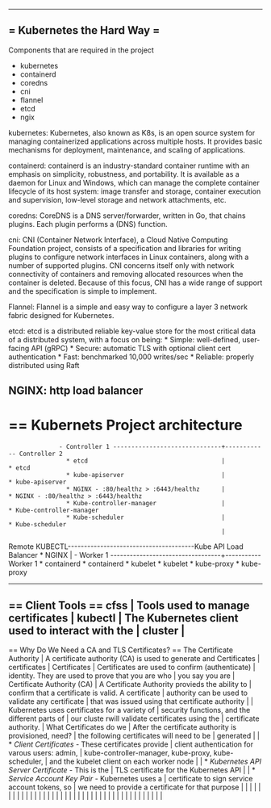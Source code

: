 --------------------------------------------------------------------------------
= Kubernetes the Hard Way =
--------------------------------------------------------------------------------
Components that are required in the project
  * kubernetes
  * containerd
  * coredns
  * cni
  * flannel
  * etcd
  * ngix


  kubernetes:
    Kubernetes, also known as K8s, is an open source system for managing
    containerized applications across multiple hosts. It provides basic
    mechanisms for deployment, maintenance, and scaling of applications.

  containerd:
    containerd is an industry-standard container runtime with an emphasis on
    simplicity, robustness, and portability. It is available as a daemon for
    Linux and Windows, which can manage the complete container lifecycle of its
    host system: image transfer and storage, container execution and
    supervision, low-level storage and network attachments, etc.

  coredns:
    CoreDNS is a DNS server/forwarder, written in Go, that chains plugins. Each
    plugin performs a (DNS) function.

  cni:
    CNI (Container Network Interface), a Cloud Native Computing Foundation
    project, consists of a specification and libraries for writing plugins to
    configure network interfaces in Linux containers, along with a number of
    supported plugins. CNI concerns itself only with network connectivity of
    containers and removing allocated resources when the container is deleted.
    Because of this focus, CNI has a wide range of support and the specification
    is simple to implement.

  Flannel:
    Flannel is a simple and easy way to configure a layer 3 network fabric
    designed for Kubernetes.

  etcd:
    etcd is a distributed reliable key-value store for the most critical data of a
    distributed system, with a focus on being:
      * Simple: well-defined, user-facing API (gRPC)
      * Secure: automatic TLS with optional client cert authentication
      * Fast: benchmarked 10,000 writes/sec
      * Reliable: properly distributed using Raft

  NGINX:
    http load balancer
--------------------------------------------------------------------------------

== Kubernets Project architecture
==
                  - Controller 1 ------------------------------+------------ Controller 2
                    * etcd                                     |             * etcd
                    * kube-apiserver                           |             * kube-apiserver
                    * NGINX - :80/healthz > :6443/healthz      |             * NGINX - :80/healthz > :6443/healthz
                    * Kube-controller-manager                  |             * Kube-controller-manager
                    * Kube-scheduler                           |             * Kube-scheduler
                                                               |
Remote KUBECTL---------------------------------------Kube API Load Balancer
                                                            * NGINX
                                                               |
                  - Worker 1 ----------------------------------+----------- Worker 1
                    * containerd                                            * containerd
                    * kubelet                                               * kubelet
                    * kube-proxy                                            * kube-proxy

--------------------------------------------------------------------------------
== Client Tools ==
  cfss                       | Tools used to manage certificates
                             |
  kubectl                    | The Kubernetes client used to interact with the
                             | cluster
                             |
--------------------------------------------------------------------------------
== Why Do We Need a CA and TLS Certificates? ==
  The Certificate Authority  | A certificate authority (CA) is used to generate
  and Certificates           | certificates
                             |
  Certificates               | Certificates are used to confirm (authenticate)
                             | identity. They are used to prove that you are who
                             | you say you are
                             |
  Certificate Authority (CA) | A Certificate Authority provieds the ability to
                             | confirm that a certificate is valid. A certificate
                             | authority can be used to validate any certificate
                             | that was issued using that certificate authority
                             |
                             | Kubernetes uses certificates for a variety of
                             | security functions, and the different parts of
                             | our cluste rwill validate certificates using the
                             | certificate authority.
                             |
  What Certificates do we    | After the certificate authority is provisioned,
  need?                      | the following certificates will need to be
                             | generated
                             |
                             | * *Client Certificates* - These certificates provide
                             |   client authentication for varous users: admin,
                             |   kube-controller-manager, kube-proxy, kube-scheduler,
                             |   and the kubelet client on each worker node
                             |
                             | * *Kubernetes API Server Certificate* - This is the
                             |   TLS certificate for the Kubernetes API
                             |
                             | * *Service Account Key Pair* - Kubernetes uses a
                             |   certificate to sign service account tokens, so
                             |   we need to provide a certificate for that purpose
                             |
                             |
                             |
                             |
                             |
                             |
                             |
                             |
                             |
                             |
                             |
                             |
                             |
                             |
                             |
                             |
                             |
                             |
                             |
                             |
                             |
                             |
                             |
                             |
                             |
                             |
                             |
                             |
                             |
                             |
                             |
                             |
                             |
                             |
                             |
                             |
                             |
                             |
                             |
                             |
                             |
